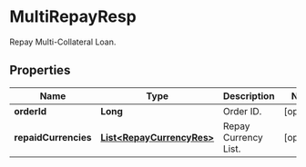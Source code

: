 
# MultiRepayResp

Repay Multi-Collateral Loan.

## Properties

Name | Type | Description | Notes
------------ | ------------- | ------------- | -------------
**orderId** | **Long** | Order ID. |  [optional]
**repaidCurrencies** | [**List&lt;RepayCurrencyRes&gt;**](RepayCurrencyRes.md) | Repay Currency List. |  [optional]

